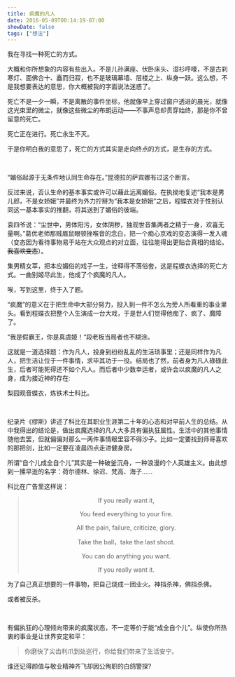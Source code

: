 ```yaml
---
title: 疯魔的凡人
date: 2016-05-09T00:14:19-07:00
showDate: false
tags: ["想法"]
---
```

我在寻找一种死亡的方式。

大概和你所想象的内容有些出入。不是儿孙满座、伏卧床头、湿衫呼嚎，不是古刹寒灯、面佛合十、矗而归寂，也不是玻璃幕墙、层楼之上、纵身一跃。这么想，不是我想要表达的意思，你大概被我的字面说法迷惑了。

死亡不是一夕一瞬，不是离散的事件坐标，他就像早上穿过窗户透进的晨光，就像这光束里的微尘，就像这些微尘的布朗运动——不事声息却贯穿始终，那是你不曾留意的死亡。

死亡正在进行。死亡永生不灭。

于是你明白我的意思了，死亡的方式其实是走向终点的方式，是生存的方式。

<!--more-->

&nbsp;

“媚俗起源于无条件地认同生命存在。”昆德拉的萨宾娜有过这个断言。

反过来说，否认生命的基本事实或许可以藉此远离媚俗。在执拗地复述“我本是男儿郎，不是女娇娥”并最终为外力拧掰为“我本是女娇娥”之后，程蝶衣对于性别认同这一基本事实的推翻，将其送到了媚俗的彼端。

袁四爷说：“尘世中，男体阳污，女体阴秽，独观世音集两者之精于一身，欢喜无量啊。”葛优老师那贼眉鼠眼顿挫喉音的念白，把一个痴心京戏的变态演得一发入魂（变态因为看待事物易于站在大众观点的对立面，往往能得出更贴合真相的结论。<del>我喜欢变态</del>）。

集男精女萃，把本应媚俗的戏子一生，诠释得不落俗套，这是程蝶衣选择的死亡方式。一曲别姬尽此生，他成了个疯魔的凡人。


唉，写到这里，终于入了题。

“疯魔”的意义在于把生命中大部分努力，投入到一件不怎么为旁人所看重的事业里头。看到程蝶衣把整个人生演成一台大戏，于是世人们觉得他痴了、疯了、魔障了。

“我是假霸王，你是真虞姬！“段老板当局者也不糊涂。

这就是一道选择题：作为凡人，投身到纷纷乱乱的生活琐事里；还是同样作为凡人，把生活让位于一件事情，求毕其功于一役。结局也了然，前者身为凡人碌碌此生，后者可能死得还不如个凡人。而后者中少数幸运者，或许会以疯魔的凡人之身，成为接近神的存在:

梨园观音蝶衣，炼铁术士科比。

&nbsp;

纪录片《缪斯》讲述了科比在其职业生涯第二十年的心态和对早前人生的总结。从中我得出的结论是，做出疯魔选择的凡人大多具有偏执狂属性。生活中的其他事情随他去罢，但就偏偏对那么一两件事情眼里容不得沙子。比如一定要找到师哥喜欢的那把剑，比如一定要在凌晨四点走进健身房。

所谓“自个儿成全自个儿”其实是一种破釜沉舟，一种浪漫的个人英雄主义。由此想到一摞早逝的名字：荷尔德林、徐迟、梵高、海子……

科比在广告里这样说：


><p style="text-align: center;">If you really want it,</p>
><p style="text-align: center;">You feed everything to your fire.</p>
><p style="text-align: center;">All the pain, failure, criticize, glory.</p>
><p style="text-align: center;">Take the ball，take the last shoot.</p>
><p style="text-align: center;">You can do anything you want.</p>
><p style="text-align: center;">If you really want it.</p>


为了自己真正想要的一件事物，把自己烧成一团业火。神挡杀神，佛挡杀佛。

或者被反杀。

&nbsp;

有偏执狂的心理倾向带来的疯魔状态，不一定等价于能“成全自个儿”。纵使你所热衷的事业是让世界安定和平：
<blockquote>你磨快了尖齿利爪到处巡行，你给我们带来了生活安宁。</blockquote>
谁还记得颜值与敬业精神齐飞却因公殉职的白鸽警探?

&nbsp;
